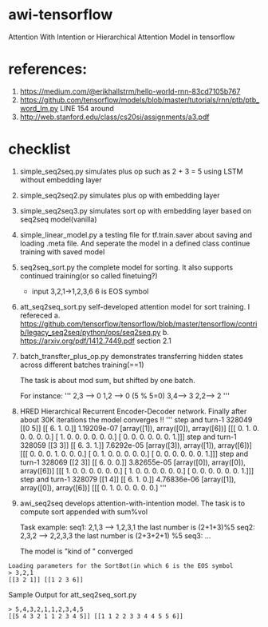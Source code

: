 # awi-tensorflow
Attention With Intention or Hierarchical Attention Model in tensorflow

# references:
1. https://medium.com/@erikhallstrm/hello-world-rnn-83cd7105b767
2. https://github.com/tensorflow/models/blob/master/tutorials/rnn/ptb/ptb_word_lm.py LINE 154 around
3. http://web.stanford.edu/class/cs20si/assignments/a3.pdf

# checklist
1. simple_seq2seq.py simulates plus op such as 2 + 3 = 5 using LSTM without embedding layer
2. simple_seq2seq2.py simulates plus op with embedding layer
3. simple_seq2seq3.py simulates sort op with embedding layer based on seq2seq model(vanilla)
4. simple_linear_model.py a testing file for tf.train.saver about saving and loading .meta file. And seperate the
    model in a defined class
   continue training with saved model
5. seq2seq_sort.py the complete model for sorting. It also supports continued training(or so called finetuing?)
    * input 3,2,1->1,2,3,6 6 is EOS symbol
6. att_seq2seq_sort.py self-developed attention model for sort training. I refereced
a. https://github.com/tensorflow/tensorflow/blob/master/tensorflow/contrib/legacy_seq2seq/python/ops/seq2seq.py
b. https://arxiv.org/pdf/1412.7449.pdf section 2.1
7. batch_transfter_plus_op.py demonstrates transferring hidden states across different batches training(==1)

   The task is about mod sum, but shifted by one batch.

   For instance:
   '''
   2,3 --> 0
   1,2 --> 0 (5 % 5=0)
   3,4--> 3
   2,2--> 2
   '''
8. HRED  Hierarchical Recurrent Encoder-Decoder network. Finally after about 30K iterations the model converges !!
'''
step and turn-1 328049 [[0 5]] [[ 6.  1.  0.]] 1.19209e-07 [array([1]), array([0]), array([6])] [[[ 0.  1.  0.  0.  0.  0.  0.]
  [ 1.  0.  0.  0.  0.  0.  0.]
  [ 0.  0.  0.  0.  0.  0.  1.]]]
step and turn-1 328059 [[3 3]] [[ 6.  3.  1.]] 7.6292e-05 [array([3]), array([1]), array([6])] [[[ 0.  0.  0.  1.  0.  0.  0.]
  [ 0.  1.  0.  0.  0.  0.  0.]
  [ 0.  0.  0.  0.  0.  0.  1.]]]
step and turn-1 328069 [[2 3]] [[ 6.  0.  0.]] 3.82655e-05 [array([0]), array([0]), array([6])] [[[ 1.  0.  0.  0.  0.  0.  0.]
  [ 1.  0.  0.  0.  0.  0.  0.]
  [ 0.  0.  0.  0.  0.  0.  1.]]]
step and turn-1 328079 [[1 4]] [[ 6.  1.  0.]] 4.76836e-06 [array([1]), array([0]), array([6])] [[[ 0.  1.  0.  0.  0.  0.  0.]
'''
9. awi_seq2seq develops attention-with-intention model. The task is to compute sort appended with sum%vol

   Task example:
   seq1: 2,1,3 --> 1,2,3,1 the last number is (2+1+3)%5
   seq2: 2,3,2 --> 2,2,3,3 the last number is (2+3+2+1) %5
   seq3: ...

   The model is "kind of " converged
```
Loading parameters for the SortBot(in which 6 is the EOS symbol
> 3,2,1
[[3 2 1]] [[1 2 3 6]]
```
Sample Output for att_seq2seq_sort.py
```
> 5,4,3,2,1,1,2,3,4,5
[[5 4 3 2 1 1 2 3 4 5]] [[1 1 2 2 3 3 4 4 5 5 6]]
```


